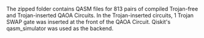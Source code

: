 The zipped folder contains QASM files for 813 pairs of compiled Trojan-free and Trojan-inserted QAOA Circuits. In the Trojan-inserted circuits, 1 Trojan SWAP gate was inserted at the front of the QAOA Circuit. Qiskit's qasm_simulator was used as the backend.

